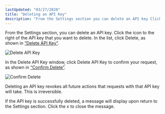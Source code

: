 ```yaml
---
lastUpdated: "03/27/2020"
title: "Deleting an API Key"
description: "From the Settings section you can delete an API key Click the icon to the right of the API key that you want to delete In the list click Delete as shown in Figure 44 6 Delete API Key Figure 44 6 Delete API Key In the Delete API Key..."
---
```


From the Settings section, you can delete an API key. Click the icon to the right of the API key that you want to delete. In the list, click Delete, as shown in [“Delete API Key”](/momentum/4/web-ui-apikeys-delete#figure_delete_apikey).

<a name="figure_delete_apikey"></a> 


![Delete API Key](images/delete_apikey.png)

In the Delete API Key window, click Delete API Key to confirm your request, as shown in [“Confirm Delete”](/momentum/4/web-ui-apikeys-delete#figure_confirm_delete_apikey).

<a name="figure_confirm_delete_apikey"></a> 


![Confirm Delete](images/confirm_delete_apikey.png)

Deleting an API key revokes all future actions that requests with that API key will take. This is irreversible.

If the API key is successfully deleted, a message will display upon return to the Settings section. Click the x to close the message.